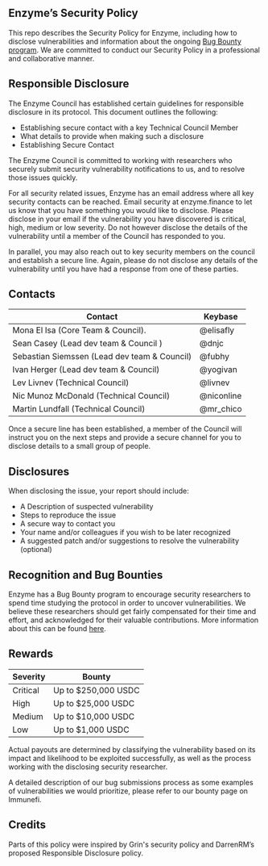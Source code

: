 ## Enzyme’s Security Policy

This repo describes the Security Policy for Enzyme, including how to disclose vulnerabilities and information about the ongoing [Bug Bounty program](https://immunefi.com/explore/). We are committed to conduct our Security Policy in a professional and collaborative manner.

## Responsible Disclosure

The Enzyme Council has established certain guidelines for responsible disclosure in its protocol. This document outlines the following:

- Establishing secure contact with a key Technical Council Member
- What details to provide when making such a disclosure
- Establishing Secure Contact

The Enzyme Council is committed to working with researchers who securely submit security vulnerability notifications to us, and to resolve those issues quickly.

For all security related issues, Enzyme has an email address where all key security contacts can be reached. Email security at enzyme.finance to let us know that you have something you would like to disclose. Please disclose in your email if the vulnerability you have discovered is critical, high, medium or low severity. Do not however disclose the details of the vulnerability until a member of the Council has responded to you.

In parallel, you may also reach out to key security members on the council and establish a secure line. Again, please do not disclose any details of the vulnerability until you have had a response from one of these parties.

## Contacts

| Contact                                      | Keybase    |
| -------------------------------------------- | ---------- |
| Mona El Isa (Core Team & Council).           | @elisafly  |
| Sean Casey (Lead dev team & Council )        | @dnjc      |
| Sebastian Siemssen (Lead dev team & Council) | @fubhy     |
| Ivan Herger (Lead dev team & Council)        | @yogivan   |
| Lev Livnev (Technical Council)               | @livnev    |
| Nic Munoz McDonald (Technical Council)       | @niconline |
| Martin Lundfall (Technical Council)          | @mr_chico  |

Once a secure line has been established, a member of the Council will instruct you on the next steps and provide a secure channel for you to disclose details to a small group of people.

## Disclosures

When disclosing the issue, your report should include:

- A Description of suspected vulnerability
- Steps to reproduce the issue
- A secure way to contact you
- Your name and/or colleagues if you wish to be later recognized
- A suggested patch and/or suggestions to resolve the vulnerability (optional)

## Recognition and Bug Bounties

Enzyme has a Bug Bounty program to encourage security researchers to spend time studying the protocol in order to uncover vulnerabilities. We believe these researchers should get fairly compensated for their time and effort, and acknowledged for their valuable contributions. More information about this can be found [here](https://immunefi.com/explore/).

## Rewards

| Severity | Bounty              |
| -------- | ------------------- |
| Critical | Up to $250,000 USDC |
| High     | Up to $25,000 USDC  |
| Medium   | Up to $10,000 USDC  |
| Low      | Up to $1,000 USDC   |

Actual payouts are determined by classifying the vulnerability based on its impact and likelihood to be exploited successfully, as well as the process working with the disclosing security researcher.

A detailed description of our bug submissions process as some examples of vulnerabilities we would prioritize, please refer to our bounty page on Immunefi.

## Credits

Parts of this policy were inspired by Grin's security policy and DarrenRM’s proposed Responsible Disclosure policy.
